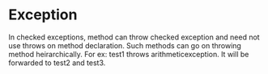 # Exception
In checked exceptions, method can throw checked exception and need not use throws on method declaration. Such methods can go on throwing method heirarchically. For ex: test1 throws arithmeticexception. It will be forwarded to test2 and test3.

